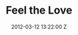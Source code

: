 ---
title: Feel the Love
date: 2012-03-12 13:22:00 Z
categories:
- Music Videos
position: 0
client: Rudimental
video: https://vimeo.com/38389188
image: "/uploads/rudimental-feel-the-love.jpg"
is-featured: true
director: Bob Harlow
producer: Sarah Tognazzi, Marieta Blaskova
production-company: Somesuch
layout: page
---